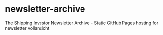 # newsletter-archive
The Shipping Investor Newsletter Archive - Static GitHub Pages hosting for newsletter vollansicht
